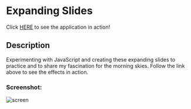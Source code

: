 # Expanding Slides

Click [HERE](sunrise-stories.netlify.app) to see the application in action!

## Description

Experimenting with JavaScript and creating these expanding slides to practice and to share my fascination for the morning skies.
Follow the link above to see the effects in action. 

### Screenshot:

![screen](images/screenshot.png "Screen")
